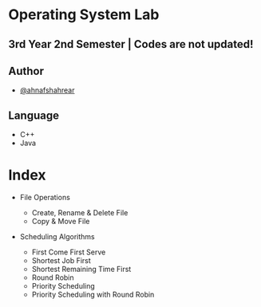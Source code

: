 # Operating System Lab
## 3rd Year 2nd Semester | Codes are not updated!

## Author

- [@ahnafshahrear](https://github.com/ahnafshahrear)

## Language

- C++
- Java

# Index
- File Operations
	- Create, Rename & Delete File
	- Copy & Move File

- Scheduling Algorithms
	- First Come First Serve
	- Shortest Job First
	- Shortest Remaining Time First
	- Round Robin
	- Priority Scheduling
	- Priority Scheduling with Round Robin